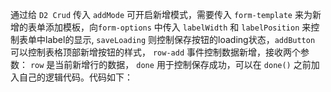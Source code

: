 通过给 `D2 Crud` 传入 `addMode` 可开启新增模式，需要传入 `form-template` 来为新增的表单添加模板，向`form-options` 中传入 `labelWidth` 和 `labelPosition` 来控制表单中label的显示, `saveLoading` 则控制保存按钮的loading状态，`addButton` 可以控制表格顶部新增按钮的样式， `row-add` 事件控制数据新增，接收两个参数： `row` 是当前新增行的数据， `done` 用于控制保存成功，可以在 `done()` 之前加入自己的逻辑代码。代码如下：
